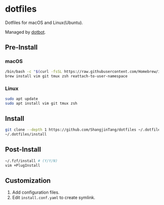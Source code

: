 # dotfiles

Dotfiles for macOS and Linux(Ubuntu).

Managed by [dotbot](https://github.com/anishathalye/dotbot).

## Pre-Install

### macOS

```bash
/bin/bash -c "$(curl -fsSL https://raw.githubusercontent.com/Homebrew/install/HEAD/install.sh)"
brew install vim git tmux zsh reattach-to-user-namespace
```

### Linux

```bash
sudo apt update
sudo apt install vim git tmux zsh
```

## Install

```bash
git clone --depth 1 https://github.com/ShangjinTang/dotfiles ~/.dotfiles
~/.dotfiles/install
```

## Post-Install


```bash
~/.fzf/install # (Y/Y/N)
vim +PlugInstall
```

## Customization

1. Add configuration files.
2. Edit `install.conf.yaml` to create symlink.
